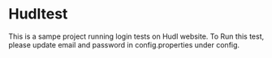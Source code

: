 # Hudltest
This is a sampe project running login tests on Hudl website. 
To Run this test, please update email and password in config.properties under config. 
